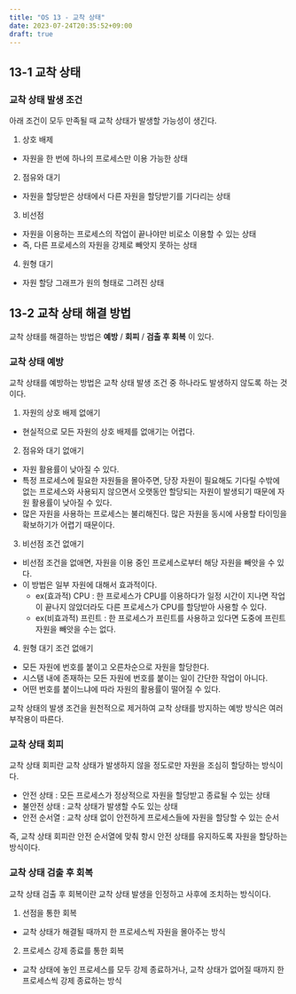 ```yaml
---
title: "OS 13 - 교착 상태"
date: 2023-07-24T20:35:52+09:00
draft: true
---
```


## 13-1 교착 상태
### 교착 상태 발생 조건
아래 조건이 모두 만족될 때 교착 상태가 발생할 가능성이 생긴다.
1. 상호 배제
- 자원을 한 번에 하나의 프로세스만 이용 가능한 상태

2. 점유와 대기
- 자원을 할당받은 상태에서 다른 자원을 할당받기를 기다리는 상태

3. 비선점
- 자원을 이용하는 프로세스의 작업이 끝나야만 비로소 이용할 수 있는 상태
- 즉, 다른 프로세스의 자원을 강제로 빼앗지 못하는 상태

4. 원형 대기
- 자원 할당 그래프가 원의 형태로 그려진 상태

## 13-2 교착 상태 해결 방법

교착 상태를 해결하는 방법은 **예방** / **회피** / **검출 후 회복** 이 있다.

### 교착 상태 예방
교착 상태를 예방하는 방법은 교착 상태 발생 조건 중 하나라도 발생하지 않도록 하는 것이다.
1. 자원의 상호 배제 없애기
- 현실적으로 모든 자원의 상호 배제를 없애기는 어렵다.
2. 점유와 대기 없애기
- 자원 활용률이 낮아질 수 있다.
- 특정 프로세스에 필요한 자원들을 몰아주면, 당장 자원이 필요해도 기다릴 수밖에 없는 프로세스와 사용되지 않으면서 오랫동안 할당되는 자원이 발생되기 때문에 자원 활용률이 낮아질 
  수 있다.
- 많은 자원을 사용하는 프로세스는 불리해진다. 많은 자원을 동시에 사용할 타이밍을 확보하기가 어렵기 때문이다.
3. 비선점 조건 없애기
- 비선점 조건을 없애면, 자원을 이용 중인 프로세스로부터 해당 자원을 빼앗을 수 있다.
- 이 방법은 일부 자원에 대해서 효과적이다.
  - ex(효과적) CPU : 한 프로세스가 CPU를 이용하다가 일정 시간이 지나면 작업이 끝나지 않았더라도 다른 프로세스가 CPU를 할당받아 사용할 수 있다.
  - ex(비효과적) 프린트 : 한 프로세스가 프린트를 사용하고 있다면 도중에 프린트 자원을 빼앗을 수는 없다.
4. 원형 대기 조건 없애기
- 모든 자원에 번호를 붙이고 오른차순으로 자원을 할당한다.
- 시스탬 내에 존재하는 모든 자원에 번호를 붙이는 일이 간단한 작업이 아니다.
- 어떤 번호를 붙이느냐에 따라 자원의 활용률이 떨어질 수 있다.

교착 상태의 발생 조건을 원천적으로 제거하여 교착 상태를 방지하는 예방 방식은 여러 부작용이 따른다.

### 교착 상태 회피
교착 상태 회피란 교착 상태가 발생하지 않을 정도로만 자원을 조심히 할당하는 방식이다.

- 안전 상태 : 모든 프로세스가 정상적으로 자원을 할당받고 종료될 수 있는 상태
- 불안전 상태 : 교착 상태가 발생할 수도 있는 상태
- 안전 순서열 : 교착 상태 없이 안전하게 프로세스들에 자원을 할당할 수 있는 순서

즉, 교착 상태 회피란 안전 순서열에 맞춰 항시 안전 상태를 유지하도록 자원을 할당하는 방식이다.

### 교착 상태 검출 후 회복
교착 상태 검출 후 회복이란 교착 상태 발생을 인정하고 사후에 조치하는 방식이다.
1. 선점을 통한 회복
- 교착 상태가 해결될 때까지 한 프로세스씩 자원을 몰아주는 방식

2. 프로세스 강제 종료를 통한 회복
- 교착 상태에 놓인 프로세스를 모두 강제 종료하거나, 교착 상태가 없어질 때까지 한 프로세스씩 강제 종료하는 방식